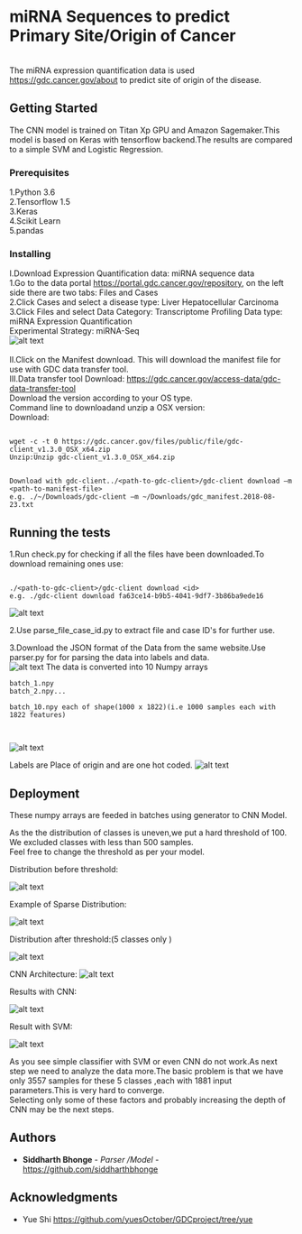 # miRNA Sequences to predict Primary Site/Origin of Cancer

<br />The miRNA expression quantification data is used https://gdc.cancer.gov/about to predict site of origin of the disease.



## Getting Started

The CNN model is trained on Titan Xp GPU and Amazon Sagemaker.This model is based on Keras with tensorflow backend.The results are
compared to a simple SVM and Logistic Regression.

### Prerequisites

1.Python 3.6 <br />
2.Tensorflow 1.5<br />
3.Keras <br />
4.Scikit Learn<br />
5.pandas<br />


### Installing

I.Download 
Expression Quantification data: 
miRNA sequence data<br />
1.Go to the data portal https://portal.gdc.cancer.gov/repository, on the left side there are two 
tabs: Files and Cases<br />
2.Click Cases and select a disease type: Liver Hepatocellular Carcinoma<br />
3.Click Files and select Data Category: Transcriptome Profiling Data type: 
miRNA Expression Quantification<br />
Experimental Strategy:
miRNA-Seq<br />
![alt text](https://github.com/siddharthbhonge/machine_learning_for_cancer_research/blob/master/1.png)
<br />
<br />
II.Click on the Manifest download. This will download the manifest file for use with GDC data transfer tool.
<br />
III.Data transfer tool Download: https://gdc.cancer.gov/access-data/gdc-data-transfer-tool<br />
Download the version according to your OS type. <br />
Command line to downloadand unzip a OSX version:  <br />
Download: <br />

```

wget -c -t 0 https://gdc.cancer.gov/files/public/file/gdc-client_v1.3.0_OSX_x64.zip
Unzip:Unzip gdc-client_v1.3.0_OSX_x64.zip


Download with gdc-client../<path-to-gdc-client>/gdc-client download –m <path-to-manifest-file>
e.g. ./~/Downloads/gdc-client –m ~/Downloads/gdc_manifest.2018-08-23.txt
```




## Running the tests

1.Run check.py for checking if all the files have been downloaded.To download remaining ones use:
```

./<path-to-gdc-client>/gdc-client download <id>
e.g. ./gdc-client download fa63ce14-b9b5-4041-9df7-3b86ba9ede16 
```

![alt text](https://github.com/siddharthbhonge/machine_learning_for_cancer_research/blob/master/3.png)

2.Use parse_file_case_id.py to extract file and case ID's for further use.<br />

3.Download the JSON format of the Data from the same website.Use parser.py for for parsing the data into labels and data.<br />
![alt text](https://github.com/siddharthbhonge/machine_learning_for_cancer_research/blob/master/2.png)
The data is converted into 10 Numpy arrays<br />


```
batch_1.npy
batch_2.npy...

batch_10.npy each of shape(1000 x 1822)(i.e 1000 samples each with 1822 features)



```
![alt text](https://github.com/siddharthbhonge/machine_learning_for_cancer_research/blob/master/4.png)

Labels are Place of origin and are one hot coded.
![alt text](https://github.com/siddharthbhonge/machine_learning_for_cancer_research/blob/master/5.png)


## Deployment


These numpy arrays are feeded in batches using generator to CNN Model.<br />


As the the distribution of classes is uneven,we put a hard threshold of 100.<br/>
We excluded classes with less than 500 samples.<br />
Feel free to change the threshold as per your model.<br />

Distribution before threshold:

![alt text](https://github.com/siddharthbhonge/machine_learning_for_cancer_research/blob/master/images/Figure_1.png)

Example of Sparse Distribution:

![alt text](https://github.com/siddharthbhonge/machine_learning_for_cancer_research/blob/master/images/Figure_2.png)

Distribution after threshold:(5 classes only )

![alt text](https://github.com/siddharthbhonge/machine_learning_for_cancer_research/blob/master/images/Figure_3.png)


CNN Architecture:
![alt text](https://github.com/siddharthbhonge/machine_learning_for_cancer_research/blob/master/images/arch.png)

Results with CNN:

![alt text](https://github.com/siddharthbhonge/machine_learning_for_cancer_research/blob/master/images/CNN_output.png)

Result with SVM:

![alt text](https://github.com/siddharthbhonge/machine_learning_for_cancer_research/blob/master/images/SVM_output.png)

As you see simple classifier with SVM or even CNN do not work.As next step we need to analyze the data more.The basic problem is that we have only 3557 samples for these 5 classes ,each with 1881 input parameters.This is very hard to converge.<br />
Selecting only some of these factors and probably increasing the depth of CNN may be the next steps.

## Authors

* **Siddharth Bhonge** - *Parser /Model* - https://github.com/siddharthbhonge


## Acknowledgments

* Yue Shi https://github.com/yuesOctober/GDCproject/tree/yue
